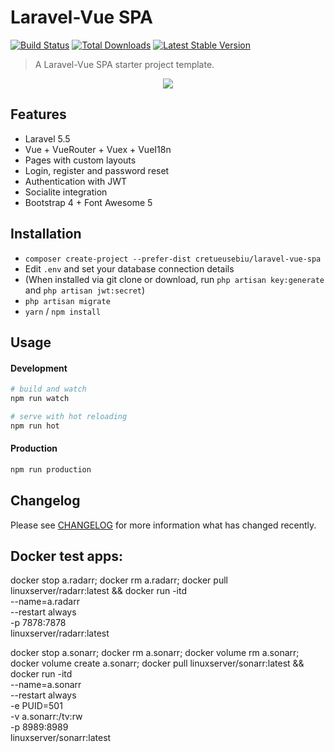 # Laravel-Vue SPA

<a href="https://travis-ci.org/cretueusebiu/laravel-vue-spa"><img src="https://travis-ci.org/cretueusebiu/laravel-vue-spa.svg?branch=master" alt="Build Status"></a>
<a href="https://packagist.org/packages/cretueusebiu/laravel-vue-spa"><img src="https://poser.pugx.org/cretueusebiu/laravel-vue-spa/d/total.svg" alt="Total Downloads"></a>
<a href="https://packagist.org/packages/cretueusebiu/laravel-vue-spa"><img src="https://poser.pugx.org/cretueusebiu/laravel-vue-spa/v/stable.svg" alt="Latest Stable Version"></a>

> A Laravel-Vue SPA starter project template.

<p align="center">
<img src="https://i.imgur.com/NHFTsGt.png">
</p>

## Features

- Laravel 5.5
- Vue + VueRouter + Vuex + VueI18n
- Pages with custom layouts
- Login, register and password reset
- Authentication with JWT
- Socialite integration
- Bootstrap 4 + Font Awesome 5

## Installation

- `composer create-project --prefer-dist cretueusebiu/laravel-vue-spa`
- Edit `.env` and set your database connection details
- (When installed via git clone or download, run `php artisan key:generate` and `php artisan jwt:secret`)
- `php artisan migrate`
- `yarn` / `npm install`

## Usage

#### Development

```bash
# build and watch
npm run watch

# serve with hot reloading
npm run hot
```

#### Production

```bash
npm run production
```

## Changelog

Please see [CHANGELOG](CHANGELOG.md) for more information what has changed recently.

## Docker test apps:

docker stop a.radarr; docker rm a.radarr; docker pull linuxserver/radarr:latest && docker run -itd \
    --name=a.radarr \
    --restart always \
    -p 7878:7878 \
    linuxserver/radarr:latest



docker stop a.sonarr; docker rm a.sonarr; docker volume rm a.sonarr; docker volume create a.sonarr; docker pull linuxserver/sonarr:latest && docker run -itd \
    --name=a.sonarr \
    --restart always \
    -e PUID=501 \
    -v a.sonarr:/tv:rw \
    -p 8989:8989 \
    linuxserver/sonarr:latest

